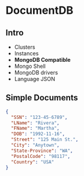 # DocumentDB

## Intro
* Clusters
* Instances
* **MongoDB Compatible**
* Mongo Shell
* MongoDB drivers
* Language JSON

## Simple Documents
````json
{
  "SSN": "123-45-6789",
  "LName": "Rivera",
  "FName": "Martha",
  "DOB": "1992-11-16",
  "Street": "125 Main St.",
  "City": "Anytown",
  "State-Province": "WA",
  "PostalCode": "98117",
  "Country": "USA"
}
````
